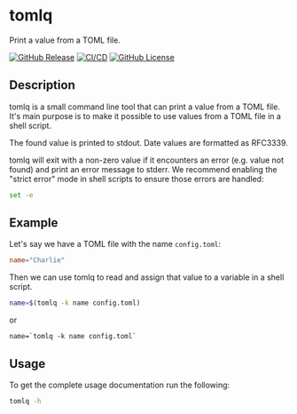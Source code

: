 # tomlq

Print a value from a TOML file.

[![GitHub Release](https://img.shields.io/github/v/release/ErikKalkoken/tomlq)](https://github.com/ErikKalkoken/tomlq)
[![CI/CD](https://github.com/ErikKalkoken/tomlq/actions/workflows/go.yml/badge.svg)](https://github.com/ErikKalkoken/tomlq/actions/workflows/go.yml)
[![GitHub License](https://img.shields.io/github/license/ErikKalkoken/tomlq)](https://github.com/ErikKalkoken/tomlq)

## Description

tomlq is a small command line tool that can print a value from a TOML file. It's main purpose is to make it possible to use values from a TOML file in a shell script.

The found value is printed to stdout. Date values are formatted as RFC3339.

tomlq will exit with a non-zero value if it encounters an error (e.g. value not found) and print an error message to stderr. We recommend enabling the "strict error" mode in shell scripts to ensure those errors are handled:

```sh
set -e
```

## Example

Let's say we have a TOML file with the name `config.toml`:

```toml
name="Charlie"
```

Then we can use tomlq to read and assign that value to a variable in a shell script.

```bash
name=$(tomlq -k name config.toml)
```

or

```bourne
name=`tomlq -k name config.toml`
```

## Usage

To get the complete usage documentation run the following:

```sh
tomlq -h
```
